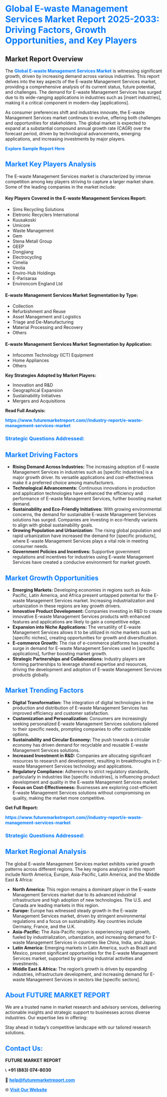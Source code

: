 <h1 style="color: #007BFF;">Global E-waste Management Services Market Report 2025-2033: Driving Factors, Growth Opportunities, and Key Players</h1>

<section id="overview">
<h2>Market Report Overview</h2>
<p>The <a href="https://www.futuremarketreport.com//industry-report/e-waste-management-services-market" style="color: #007BFF; text-decoration: none;"><strong>Global E-waste Management Services Market</strong></a> is witnessing significant growth, driven by increasing demand across various industries. This report delves into the key aspects of the E-waste Management Services market, providing a comprehensive analysis of its current status, future potential, and challenges. The demand for E-waste Management Services has surged due to its wide-ranging applications in industries such as [insert industries], making it a critical component in modern-day [applications].</p>
<p>As consumer preferences shift and industries innovate, the E-waste Management Services market continues to evolve, offering both challenges and opportunities for stakeholders. The global market is expected to expand at a substantial compound annual growth rate (CAGR) over the forecast period, driven by technological advancements, emerging applications, and increasing investments by major players.</p>
</section>

<section id="overview">
<p><a href="https://www.futuremarketreport.com//request-sample/reportId=51345" style="color: #007BFF; text-decoration: none;"><strong>Explore Sample Report Here</strong></a></p>
</section>

<section id="key-players">
<h2 style="color: #007BFF;">Market Key Players Analysis</h2>
<p>The E-waste Management Services market is characterized by intense competition among key players striving to capture a larger market share. Some of the leading companies in the market include:</p>
<h4>Key Players Covered in the E-waste Management Services Report:</h4>
<ul><li>Sims Recycling Solutions</li><li>Eletronic Recyclers International</li><li>Kuusakoski</li><li>Umicore</li><li>Waste Management</li><li>Gem</li><li>Stena Metall Group</li><li>GEEP</li><li>Dongjiang</li><li>Electrocycling</li><li>Cimelia</li><li>Veolia</li><li>Enviro-Hub Holdings</li><li>E-Parisaraa</li><li>Environcom England Ltd</li></ul>
<h4>E-waste Management Services Market Segmentation by Type:</h4>
<ul><li>Collection</li><li>Refurbishment and Reuse</li><li>Asset Management and Logistics</li><li>Triage and De-Manufacturing</li><li>Material Processing and Recovery</li><li>Others</li></ul>

<h4>E-waste Management Services Market Segmentation by Application:</h4>
<ul><li>Infocomm Technology (ICT) Equipment</li><li>Home Appliances</li><li>Others</li></ul>
<p><strong>Key Strategies Adopted by Market Players:</strong></p>
<ul>
<li>Innovation and R&D</li>
<li>Geographical Expansion</li>
<li>Sustainability Initiatives</li>
<li>Mergers and Acquisitions</li>
</ul>
</section>

<section>
<p><strong>Read Full Analysis: </strong></p><a href="https://www.futuremarketreport.com//industry-report/e-waste-management-services-market" style="color: #007BFF; text-decoration: none;"><strong>https://www.futuremarketreport.com//industry-report/e-waste-management-services-market</strong></a>
<h3 style="color: #007BFF;">Strategic Questions Addressed:</h3>
</section>

<section id="driving-factors">
<h2 style="color: #007BFF;">Market Driving Factors</h2>
<ul>
<li><strong>Rising Demand Across Industries:</strong> The increasing adoption of E-waste Management Services in industries such as [specific industries] is a major growth driver. Its versatile applications and cost-effectiveness make it a preferred choice among manufacturers.</li>
<li><strong>Technological Advancements:</strong> Continuous innovations in production and application technologies have enhanced the efficiency and performance of E-waste Management Services, further boosting market demand.</li>
<li><strong>Sustainability and Eco-Friendly Initiatives:</strong> With growing environmental concerns, the demand for sustainable E-waste Management Services solutions has surged. Companies are investing in eco-friendly variants to align with global sustainability goals.</li>
<li><strong>Growing Population and Urbanization:</strong> The rising global population and rapid urbanization have increased the demand for [specific products], where E-waste Management Services plays a vital role in meeting consumer needs.</li>
<li><strong>Government Policies and Incentives:</strong> Supportive government regulations and incentives for industries using E-waste Management Services have created a conducive environment for market growth.</li>
</ul>
</section>

<section id="growth-opportunities">
<h2 style="color: #007BFF;">Market Growth Opportunities</h2>
<ul>
<li><strong>Emerging Markets:</strong> Developing economies in regions such as Asia-Pacific, Latin America, and Africa present untapped potential for the E-waste Management Services market. Increasing industrialization and urbanization in these regions are key growth drivers.</li>
<li><strong>Innovative Product Development:</strong> Companies investing in R&D to create innovative E-waste Management Services products with enhanced features and applications are likely to gain a competitive edge.</li>
<li><strong>Expansion into Niche Applications:</strong> The versatility of E-waste Management Services allows it to be utilized in niche markets such as [specific niches], creating opportunities for growth and diversification.</li>
<li><strong>E-commerce Growth:</strong> The rise of e-commerce platforms has created a surge in demand for E-waste Management Services used in [specific applications], further boosting market growth.</li>
<li><strong>Strategic Partnerships and Collaborations:</strong> Industry players are forming partnerships to leverage shared expertise and resources, driving the development and adoption of E-waste Management Services products globally.</li>
</ul>
</section>

<section id="trending-factors">
<h2 style="color: #007BFF;">Market Trending Factors</h2>
<ul>
<li><strong>Digital Transformation:</strong> The integration of digital technologies in the production and distribution of E-waste Management Services has improved efficiency and customer satisfaction.</li>
<li><strong>Customization and Personalization:</strong> Consumers are increasingly seeking personalized E-waste Management Services solutions tailored to their specific needs, prompting companies to offer customizable options.</li>
<li><strong>Sustainability and Circular Economy:</strong> The push towards a circular economy has driven demand for recyclable and reusable E-waste Management Services solutions.</li>
<li><strong>Increased Investment in R&D:</strong> Companies are allocating significant resources to research and development, resulting in breakthroughs in E-waste Management Services technology and applications.</li>
<li><strong>Regulatory Compliance:</strong> Adherence to strict regulatory standards, particularly in industries like [specific industries], is influencing product development and quality in the E-waste Management Services market.</li>
<li><strong>Focus on Cost-Effectiveness:</strong> Businesses are exploring cost-efficient E-waste Management Services solutions without compromising on quality, making the market more competitive.</li>
</ul>
</section>

<section>
<p><strong>Get Full Report: </strong></p><a href="https://www.futuremarketreport.com//industry-report/e-waste-management-services-market" style="color: #007BFF; text-decoration: none;"><strong>https://www.futuremarketreport.com//industry-report/e-waste-management-services-market</strong></a>
<h3 style="color: #007BFF;">Strategic Questions Addressed:</h3>
</section>


<section id="regional-analysis">
<h2 style="color: #007BFF;">Market Regional Analysis</h2>
<p>The global E-waste Management Services market exhibits varied growth patterns across different regions. The key regions analyzed in this report include North America, Europe, Asia-Pacific, Latin America, and the Middle East & Africa:</p>
<ul>
<li><strong>North America:</strong> This region remains a dominant player in the E-waste Management Services market due to its advanced industrial infrastructure and high adoption of new technologies. The U.S. and Canada are leading markets in this region.</li>
<li><strong>Europe:</strong> Europe has witnessed steady growth in the E-waste Management Services market, driven by stringent environmental regulations and a focus on sustainability. Key countries include Germany, France, and the U.K.</li>
<li><strong>Asia-Pacific:</strong> The Asia-Pacific region is experiencing rapid growth, fueled by industrialization, urbanization, and increasing demand for E-waste Management Services in countries like China, India, and Japan.</li>
<li><strong>Latin America:</strong> Emerging markets in Latin America, such as Brazil and Mexico, present significant opportunities for the E-waste Management Services market, supported by growing industrial activities and investments.</li>
<li><strong>Middle East & Africa:</strong> The region’s growth is driven by expanding industries, infrastructure development, and increasing demand for E-waste Management Services in sectors like [specific sectors].</li>
</ul>
</section>

<footer>
<h2 style="color: #007BFF;">About FUTURE MARKET REPORT</h2>
<p>We are a trusted name in market research and advisory services, delivering actionable insights and strategic support to businesses across diverse industries. Our expertise lies in offering:</p>

<p>Stay ahead in today’s competitive landscape with our tailored research solutions.</p>

<h2 style="color: #007BFF;">Contact Us:</h2>
<p><strong>FUTURE MARKET REPORT</strong></p>
<p>📞 <strong>+91 (883) 074-8030</strong></p>
<p>📧 <strong><a href="mailto:help@futuremarketreport.com" style="color: #007BFF;">help@futuremarketreport.com</a></strong></p>
<p>🌐 <strong><a href="https://www.futuremarketreport.com/" style="color: #007BFF;">Visit Our Website</a></strong></p>
</footer>
